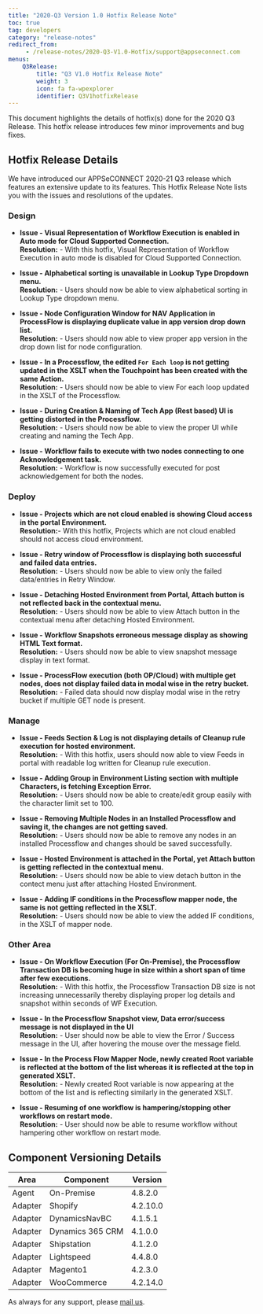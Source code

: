 ```yaml
---
title: "2020-Q3 Version 1.0 Hotfix Release Note"
toc: true
tag: developers
category: "release-notes"
redirect_from: 
     - /release-notes/2020-Q3-V1.0-Hotfix/support@appseconnect.com
menus: 
    Q3Release:
        title: "Q3 V1.0 Hotfix Release Note"
        weight: 3
        icon: fa fa-wpexplorer
        identifier: Q3V1hotfixRelease
---
```

This document highlights the details of hotfix(s) done for the 2020 Q3 Release. This hotfix release introduces few minor improvements and bug fixes. 

## Hotfix Release Details 

We have introduced our APPSeCONNECT 2020-21 Q3 release which features an extensive update to its features. This Hotfix Release Note lists you with the issues and resolutions of the updates.

### Design 

- **Issue - Visual Representation of Workflow Execution is enabled in Auto mode for Cloud Supported Connection.**  
**Resolution:** - With this hotfix, Visual Representation of Workflow Execution in auto mode is disabled for Cloud Supported Connection.    

- **Issue - Alphabetical sorting is unavailable in Lookup Type Dropdown menu.**    
**Resolution:** - Users should now be able to view alphabetical sorting in Lookup Type dropdown menu.  

- **Issue - Node Configuration Window for NAV Application in ProcessFlow is displaying duplicate value in app version drop down list.**  
**Resolution:** - Users should now able to view proper app version in the drop down list for node configuration. 

- **Issue - In a Processflow, the edited `For Each loop` is not getting updated in the XSLT when the Touchpoint has been created with the same Action.**  
**Resolution:** - Users should now be able to view For each loop updated in the XSLT of the Processflow.    

- **Issue - During Creation & Naming of Tech App (Rest based) UI is getting distorted in the Processflow.**  
**Resolution:** - Users should now be able to view the proper UI while creating and naming the Tech App.  

- **Issue - Workflow fails to execute with two nodes connecting to one Acknowledgement task.**  
**Resolution:** - Workflow is now successfully executed for post acknowledgement for both the nodes.  


### Deploy  

- **Issue - Projects which are not cloud enabled is showing Cloud access in the portal Environment.**     
**Resolution:**- With this hotfix, Projects which are not cloud enabled should not access cloud environment.    

- **Issue - Retry window of Processflow is displaying both successful and failed data entries.**    
**Resolution:** - Users should now be able to view only the failed data/entries in Retry Window.  

- **Issue - Detaching Hosted Environment from Portal, Attach button is not reflected back in the contextual menu.**  
**Resolution:** - Users should now be able to view Attach button in the contextual menu after detaching Hosted Environment.  

- **Issue - Workflow Snapshots erroneous message display as showing HTML Text format.**    
**Resolution:** - Users should now be able to view snapshot message display in text format.    

- **Issue - ProcessFlow execution (both OP/Cloud) with multiple get nodes, does not display failed data in modal wise in the retry bucket.**    
**Resolution:** - Failed data should now display modal wise in the retry bucket if multiple GET node is present.  

### Manage  

- **Issue - Feeds Section & Log is not displaying details of Cleanup rule execution for hosted environment.**  
**Resolution:** - With this hotfix, users should now able to view Feeds in portal with readable log written for Cleanup rule execution.    

- **Issue - Adding Group in Environment Listing section with multiple Characters, is fetching Exception Error.**  
**Resolution:** - Users should now be able to create/edit group easily with the character limit set to 100.     

- **Issue - Removing Multiple Nodes in an Installed Processflow and saving it, the changes are not getting saved.**  
**Resolution:** - Users should now be able to remove any nodes in an installed Processflow and changes should be saved successfully.     

- **Issue - Hosted Environment is attached in the Portal, yet Attach button is getting reflected in the contextual menu.**    
**Resolution:** - Users should now be able to view detach button in the contect menu just after attaching Hosted Environment.  
 
- **Issue - Adding IF conditions in the Processflow mapper node, the same is not getting reflected in the XSLT.**    
**Resolution:** - Users should now be able to view the added IF conditions, in the XSLT of mapper node.  

### Other Area

- **Issue - On Workflow Execution (For On-Premise), the Processflow Transaction DB is becoming huge in size within a short span of time after few executions.**  
**Resolution:** - With this hotfix, the Processflow Transaction DB size is not increasing unnecessarily thereby displaying proper log details and snapshot within seconds of WF Execution.     

- **Issue - In the Processflow Snapshot view, Data error/success message is not displayed in the UI**  
**Resolution:** - User should now be able to view the Error / Success message in the UI, after hovering the mouse over the message field.     

- **Issue - In the Process Flow Mapper Node, newly created Root variable is reflected at the bottom of the list whereas it is reflected at the top in generated XSLT.**    
**Resolution:** - Newly created Root variable is now appearing at the bottom of the list and is reflecting similarly in the generated XSLT.   


- **Issue - Resuming of one workflow is hampering/stopping other workflows on restart mode.**  
**Resolution:** - User should now be able to resume workflow without hampering other workflow on restart mode.  


## Component Versioning Details

|Area|Component|Version|
|----|----------|-------|
|Agent| On-Premise|4.8.2.0|
|Adapter|Shopify|4.2.10.0|
|Adapter|DynamicsNavBC|4.1.5.1|
|Adapter|Dynamics 365 CRM|4.1.0.0|
|Adapter|Shipstation|4.1.2.0|
|Adapter|Lightspeed|4.4.8.0|
|Adapter|Magento1|4.2.3.0|
|Adapter|WooCommerce|4.2.14.0|

As always for any support, please [mail us](support@appseconnect.com).